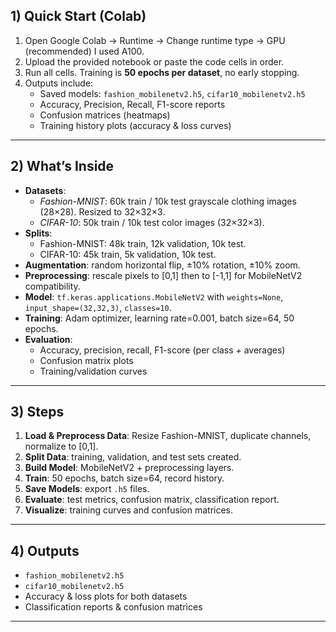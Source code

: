 ## 1) Quick Start (Colab)

1. Open Google Colab → Runtime → Change runtime type → GPU (recommended) I used A100.
2. Upload the provided notebook or paste the code cells in order.
3. Run all cells. Training is **50 epochs per dataset**, no early stopping.
4. Outputs include:
   - Saved models: `fashion_mobilenetv2.h5`, `cifar10_mobilenetv2.h5`
   - Accuracy, Precision, Recall, F1-score reports
   - Confusion matrices (heatmaps)
   - Training history plots (accuracy & loss curves)

---

## 2) What’s Inside

- **Datasets**:
  - *Fashion-MNIST*: 60k train / 10k test grayscale clothing images (28×28). Resized to 32×32×3.
  - *CIFAR-10*: 50k train / 10k test color images (32×32×3).
- **Splits**:
  - Fashion-MNIST: 48k train, 12k validation, 10k test.
  - CIFAR-10: 45k train, 5k validation, 10k test.
- **Augmentation**: random horizontal flip, ±10% rotation, ±10% zoom.
- **Preprocessing**: rescale pixels to [0,1] then to [-1,1] for MobileNetV2 compatibility.
- **Model**: `tf.keras.applications.MobileNetV2` with `weights=None`, `input_shape=(32,32,3)`, `classes=10`.
- **Training**: Adam optimizer, learning rate=0.001, batch size=64, 50 epochs.
- **Evaluation**:
  - Accuracy, precision, recall, F1-score (per class + averages)
  - Confusion matrix plots
  - Training/validation curves

---

## 3) Steps

1. **Load & Preprocess Data**: Resize Fashion-MNIST, duplicate channels, normalize to [0,1].
2. **Split Data**: training, validation, and test sets created.
3. **Build Model**: MobileNetV2 + preprocessing layers.
4. **Train**: 50 epochs, batch size=64, record history.
5. **Save Models**: export `.h5` files.
6. **Evaluate**: test metrics, confusion matrix, classification report.
7. **Visualize**: training curves and confusion matrices.

---

## 4) Outputs

- `fashion_mobilenetv2.h5`
- `cifar10_mobilenetv2.h5`
- Accuracy & loss plots for both datasets
- Classification reports & confusion matrices

---

